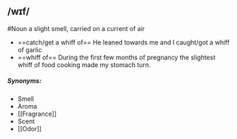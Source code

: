 ## /wɪf/  
#Noun
a slight smell, carried on a current of air

- ==catch/get a whiff of== 
He leaned towards me and I caught/got a whiff of garlic
- ==whiff of==
During the first few months of pregnancy the slightest whiff of food cooking made my stomach turn.

##### Synonyms:
- Smell
- Aroma
- [[Fragrance]]
- Scent
- [[Odor]]